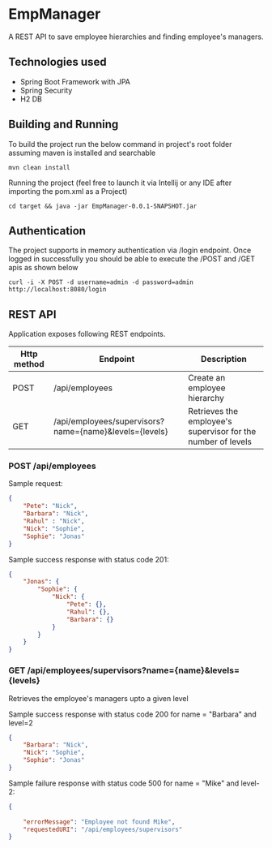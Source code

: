 # EmpManager
A REST API to save employee hierarchies and finding employee's managers.

## Technologies used
* Spring Boot Framework with JPA
* Spring Security
* H2 DB

## Building and Running

To build the project run the below command in project's root folder assuming maven is installed and searchable
```
mvn clean install
```
Running the project (feel free to launch it via Intellij or any IDE after importing the pom.xml as a Project)
```
cd target && java -jar EmpManager-0.0.1-SNAPSHOT.jar
```

## Authentication

The project supports in memory authentication via /login endpoint. Once logged in successfully you should be able to 
execute the /POST and /GET apis as shown below

```
curl -i -X POST -d username=admin -d password=admin http://localhost:8080/login

```


## REST API
Application exposes following REST endpoints.

| Http method | Endpoint                                               | Description                                                |
|-------------|--------------------------------------------------------|------------------------------------------------------------|
| POST        | /api/employees                                         | Create an employee hierarchy                               |
| GET         | /api/employees/supervisors?name={name}&levels={levels} | Retrieves the employee's supervisor for the number of levels |


### POST /api/employees

Sample request:
```json
{
    "Pete": "Nick",
    "Barbara": "Nick",
    "Rahul" : "Nick",
    "Nick": "Sophie",
    "Sophie": "Jonas"
}
```

Sample success response with status code 201:
```json
{
	"Jonas": {
		"Sophie": {
			"Nick": {
				"Pete": {},
                "Rahul": {},
				"Barbara": {}
			}
		}
	}
}
```

### GET /api/employees/supervisors?name={name}&levels={levels}

Retrieves the employee's managers upto a given level

Sample success response with status code 200 for name = "Barbara" and level=2
```json
{
    "Barbara": "Nick",
    "Nick": "Sophie",
    "Sophie": "Jonas"
}
```

Sample failure response with status code 500 for name = "Mike" and level-2:
```json
{
    
    "errorMessage": "Employee not found Mike",
    "requestedURI": "/api/employees/supervisors"
}
```